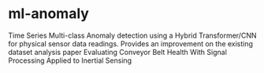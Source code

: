 # ml-anomaly
Time Series Multi-class Anomaly detection using a Hybrid Transformer/CNN for physical sensor data readings. Provides an improvement on the existing dataset analysis paper Evaluating Conveyor Belt Health With Signal Processing Applied to Inertial Sensing
